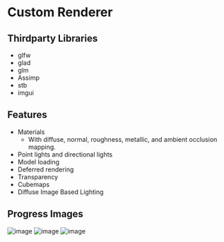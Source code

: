 # Custom Renderer
## Thirdparty Libraries
* glfw
* glad
* glm
* Assimp
* stb
* imgui

## Features
* Materials
  * With diffuse, normal, roughness, metallic, and ambient occlusion mapping.
* Point lights and directional lights
* Model loading
* Deferred rendering
* Transparency
* Cubemaps
* Diffuse Image Based Lighting

## Progress Images
![image](https://github.com/ToastyNoodles/Renderer2/assets/123197456/57637f2b-a724-4d9a-86f0-e5c789d11d12)
![image](https://github.com/ToastyNoodles/Renderer2/assets/123197456/bdca15a0-c420-45f1-8b5e-51f228a106fd)
![image](https://github.com/ToastyNoodles/Renderer2/assets/123197456/bd2e66f7-b225-439f-a51d-ad100a0c122b)
